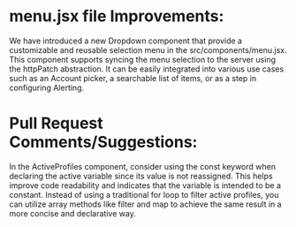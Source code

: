 # menu.jsx file Improvements:

We have introduced a new Dropdown component that provide a customizable and reusable selection menu in the src/components/menu.jsx.
This component supports syncing the menu selection to the server using the httpPatch abstraction. 
It can be easily integrated into various use cases such as an Account picker, a searchable list of items, or as a step in configuring Alerting.



# Pull Request Comments/Suggestions:

In the ActiveProfiles component, consider using the const keyword when declaring the active variable since its value is not reassigned. This helps improve code readability and indicates that the variable is intended to be a constant.
Instead of using a traditional for loop to filter active profiles, you can utilize array methods like filter and map to achieve the same result in a more concise and declarative way.